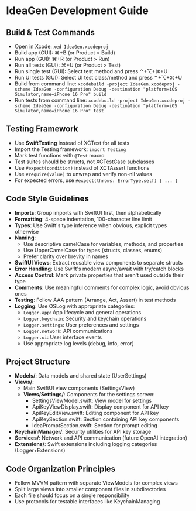 # IdeaGen Development Guide

## Build & Test Commands
- Open in Xcode: `xed IdeaGen.xcodeproj`
- Build app (GUI): ⌘+B (or Product > Build)
- Run app (GUI): ⌘+R (or Product > Run)
- Run all tests (GUI): ⌘+U (or Product > Test)
- Run single test (GUI): Select test method and press ⌃+⌥+⌘+U
- Run UI tests (GUI): Select UI test class/method and press ⌃+⌥+⌘+U
- Build from command line: `xcodebuild -project IdeaGen.xcodeproj -scheme IdeaGen -configuration Debug -destination "platform=iOS Simulator,name=iPhone 16 Pro" build`
- Run tests from command line: `xcodebuild -project IdeaGen.xcodeproj -scheme IdeaGen -configuration Debug -destination "platform=iOS Simulator,name=iPhone 16 Pro" test`

## Testing Framework
- Use **SwiftTesting** instead of XCTest for all tests
- Import the Testing framework: `import Testing`
- Mark test functions with `@Test` macro
- Test suites should be structs, not XCTestCase subclasses
- Use `#expect(condition)` instead of XCTAssert functions
- Use `#require(value)` to unwrap and verify non-nil values
- For expected errors, use `#expect(throws: ErrorType.self) { ... }`

## Code Style Guidelines
- **Imports**: Group imports with SwiftUI first, then alphabetically
- **Formatting**: 4-space indentation, 100-character line limit
- **Types**: Use Swift's type inference when obvious, explicit types otherwise
- **Naming**:
  - Use descriptive camelCase for variables, methods, and properties
  - Use UpperCamelCase for types (structs, classes, enums)
  - Prefer clarity over brevity in names
- **SwiftUI Views**: Extract reusable view components to separate structs
- **Error Handling**: Use Swift's modern async/await with try/catch blocks
- **Access Control**: Mark private properties that aren't used outside their type
- **Comments**: Use meaningful comments for complex logic, avoid obvious ones
- **Testing**: Follow AAA pattern (Arrange, Act, Assert) in test methods
- **Logging**: Use OSLog with appropriate categories:
  - `Logger.app`: App lifecycle and general operations
  - `Logger.keychain`: Security and keychain operations
  - `Logger.settings`: User preferences and settings
  - `Logger.network`: API communications
  - `Logger.ui`: User interface events
  - Use appropriate log levels (debug, info, error)

## Project Structure
- **Models/**: Data models and shared state (UserSettings)
- **Views/**: 
  - Main SwiftUI view components (SettingsView)
  - **Views/Settings/**: Components for the settings screen:
    - SettingsViewModel.swift: View model for settings
    - ApiKeyViewDisplay.swift: Display component for API key
    - ApiKeyEditView.swift: Editing component for API key
    - ApiKeySection.swift: Section containing API key components
    - IdeaPromptSection.swift: Section for prompt editing
- **KeychainManager/**: Security utilities for API key storage
- **Services/**: Network and API communication (future OpenAI integration)
- **Extensions/**: Swift extensions including logging categories (Logger+Extensions)

## Code Organization Principles
- Follow MVVM pattern with separate ViewModels for complex views
- Split large views into smaller component files in subdirectories
- Each file should focus on a single responsibility
- Use protocols for testable interfaces like KeychainManaging
